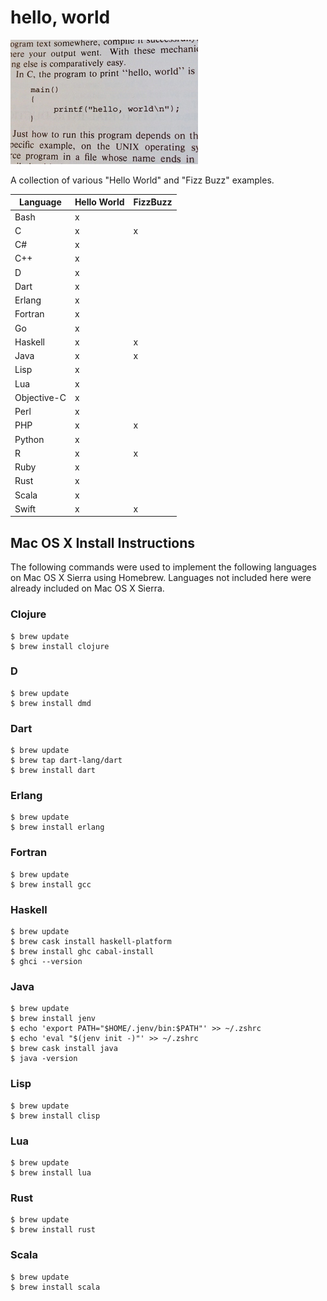# hello, world

[![hello, world](https://raw.githubusercontent.com/ezrafree/helloworld/master/hello_world.jpg)](https://github.com/ezrafree/helloworld)

A collection of various "Hello World" and "Fizz Buzz" examples.

| Language | Hello World | FizzBuzz |
| ------------- | ------------- | ------------- |
| Bash  | x |  |
| C | x | x |
| C# | x |  |
| C++ | x |  |
| D | x |  |
| Dart | x |  |
| Erlang | x |  |
| Fortran | x |  |
| Go | x |  |
| Haskell | x | x |
| Java | x | x |
| Lisp | x |  |
| Lua | x |  |
| Objective-C | x |  |
| Perl | x |  |
| PHP | x | x |
| Python | x |  |
| R | x | x |
| Ruby | x |  |
| Rust | x |  |
| Scala | x |  |
| Swift | x | x |

## Mac OS X Install Instructions

The following commands were used to implement the following languages on Mac OS X Sierra using Homebrew. Languages not included here were already included on Mac OS X Sierra.

### Clojure

    $ brew update
    $ brew install clojure

### D

    $ brew update
    $ brew install dmd

### Dart

    $ brew update
    $ brew tap dart-lang/dart
    $ brew install dart

### Erlang

    $ brew update
    $ brew install erlang

### Fortran

    $ brew update
    $ brew install gcc

### Haskell

    $ brew update
    $ brew cask install haskell-platform
    $ brew install ghc cabal-install
    $ ghci --version

### Java

    $ brew update
    $ brew install jenv
    $ echo 'export PATH="$HOME/.jenv/bin:$PATH"' >> ~/.zshrc
    $ echo 'eval "$(jenv init -)"' >> ~/.zshrc
    $ brew cask install java
    $ java -version

### Lisp

    $ brew update
    $ brew install clisp

### Lua

    $ brew update
    $ brew install lua

### Rust

    $ brew update
    $ brew install rust

### Scala

    $ brew update
    $ brew install scala
